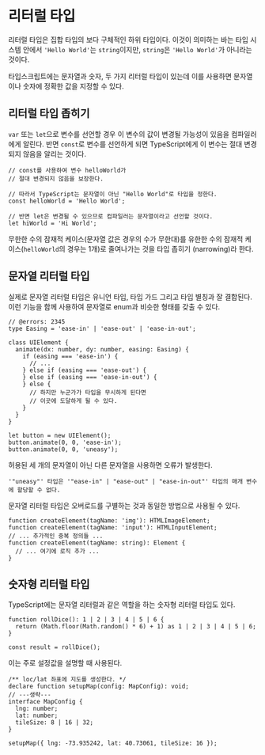 # 리터럴 타입

리터럴 타입은 집합 타입의 보다 구체적인 하위 타입이다. 이것이 의미하는 바는 타입 시스템 안에서 `'Hello World'`는 `string`이지만, `string`은 `'Hello World'`가 아니라는 것이다.

타입스크립트에는 문자열과 숫자, 두 가지 리터럴 타입이 있는데 이를 사용하면 문자열이나 숫자에 정확한 값을 지정할 수 있다.

## 리터럴 타입 좁히기

`var` 또는 `let`으로 변수를 선언할 경우 이 변수의 값이 변경될 가능성이 있음을 컴파일러에게 알린다. 반면 `const`로 변수를 선언하게 되면 TypeScript에게 이 변수는 절대 변경되지 않음을 알리는 것이다.

```tsx
// const를 사용하여 변수 helloWorld가
// 절대 변경되지 않음을 보장한다.

// 따라서 TypeScript는 문자열이 아닌 "Hello World"로 타입을 정한다.
const helloWorld = 'Hello World';

// 반면 let은 변경될 수 있으므로 컴파일러는 문자열이라고 선언할 것이다.
let hiWorld = 'Hi World';
```

무한한 수의 잠재적 케이스(문자열 값은 경우의 수가 무한대)를 유한한 수의 잠재적 케이스(`helloWorld`의 경우는 1개)로 줄여나가는 것을 타입 좁히기 (narrowing)라 한다.

## 문자열 리터럴 타입

실제로 문자열 리터럴 타입은 유니언 타입, 타입 가드 그리고 타입 별칭과 잘 결합된다. 이런 기능을 함께 사용하여 문자열로 enum과 비슷한 형태를 갖출 수 있다.

```tsx
// @errors: 2345
type Easing = 'ease-in' | 'ease-out' | 'ease-in-out';

class UIElement {
  animate(dx: number, dy: number, easing: Easing) {
    if (easing === 'ease-in') {
      // ...
    } else if (easing === 'ease-out') {
    } else if (easing === 'ease-in-out') {
    } else {
      // 하지만 누군가가 타입을 무시하게 된다면
      // 이곳에 도달하게 될 수 있다.
    }
  }
}

let button = new UIElement();
button.animate(0, 0, 'ease-in');
button.animate(0, 0, 'uneasy');
```

허용된 세 개의 문자열이 아닌 다른 문자열을 사용하면 오류가 발생한다.

```
'"uneasy"' 타입은 '"ease-in" | "ease-out" | "ease-in-out"' 타입의 매개 변수에 할당할 수 없다.
```

문자열 리터럴 타입은 오버로드를 구별하는 것과 동일한 방법으로 사용될 수 있다.

```tsx
function createElement(tagName: 'img'): HTMLImageElement;
function createElement(tagName: 'input'): HTMLInputElement;
// ... 추가적인 중복 정의들 ...
function createElement(tagName: string): Element {
  // ... 여기에 로직 추가 ...
}
```

## 숫자형 리터럴 타입

TypeScript에는 문자열 리터럴과 같은 역할을 하는 숫자형 리터럴 타입도 있다.

```tsx
function rollDice(): 1 | 2 | 3 | 4 | 5 | 6 {
  return (Math.floor(Math.random() * 6) + 1) as 1 | 2 | 3 | 4 | 5 | 6;
}

const result = rollDice();
```

이는 주로 설정값을 설명할 때 사용된다.

```tsx
/** loc/lat 좌표에 지도를 생성한다. */
declare function setupMap(config: MapConfig): void;
// ---생략---
interface MapConfig {
  lng: number;
  lat: number;
  tileSize: 8 | 16 | 32;
}

setupMap({ lng: -73.935242, lat: 40.73061, tileSize: 16 });
```

